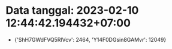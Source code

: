 # Data tanggal: 2023-02-10 12:44:42.194432+07:00

* {'ShH7GWdFVQ5RlVcv': 2464, 'Y14F0DGsin8GAMvr': 12049}
